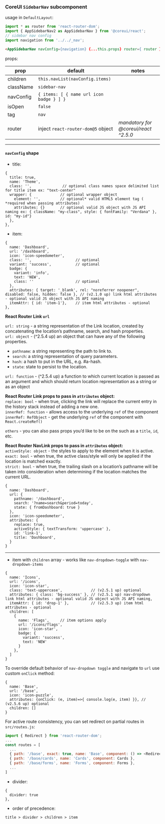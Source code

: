 ### CoreUI `SidebarNav` subcomponent
usage in `DefaultLayout`:
```jsx
import * as router from 'react-router-dom';
import { AppSidebarNav2 as AppSidebarNav } from '@coreui/react';
// sidebar nav config
import navigation from '../../_nav';
```

```html
<AppSidebarNav navConfig={navigation} {...this.props} router={ router }/>
```
props:

prop | default | notes
--- | --- | ---
children | `this.navList(navConfig.items)` |
className | `sidebar-nav` |
navConfig | `{ items: [ { name url icon badge } ] }` |
isOpen | `false` |
tag | `nav` |
router | inject `react-router-dom@5` object | _mandatory for @coreui/react ^2.5.0_  

---
#### `navConfig` shape

- title:
```json5
{
  title: true,
  name: 'Theme',
  class: '',              // optional class names space delimited list for title item ex: "text-center"
  wrapper: {             // optional wrapper object
    element: '',         // optional* valid HTML5 element tag ( *required when passing attributes)
    attributes: {}       // optional valid JS object with JS API naming ex: { className: "my-class", style: { fontFamily: "Verdana" }, id: "my-id"}
  },
},
```

- item:
```json5
{
  name: 'Dashboard',
  url: '/dashboard',
  icon: 'icon-speedometer',
  class: '',                    // optional
  variant: 'success',           // optional
  badge: {
    variant: 'info',
    text: 'NEW',
    class: ''                   // optional
  },
  attributes: { target: '_blank', rel: "noreferrer noopener", disabled: false, hidden: false }, // (v2.1.0 up) link html attributes - optional valid JS object with JS API naming
  itemAttr: { id: 'item-1'},    // item html attributes - optional
},
```

__React Router Link `url`__

`url: string` - a string representation of the Link location, created by concatenating the location’s pathname, search, and hash properties.  
`url: object` - (^2.5.4 up) an object that can have any of the following properties.
- `pathname`: a string representing the path to link to.
- `search`: a string representation of query parameters.
- `hash`: a hash to put in the URL, e.g. #a-hash.
- `state`: state to persist to the location. 

`url: function` - (^2.5.4 up) a function to which current location is passed as an argument and which should return location representation as a string or as an object

__React Router Link props to pass in `attributes` object:__  
`replace: bool` - when true, clicking the link will replace the current entry in the history stack instead of adding a new one.  
`innerRef: function` - allows access to the underlying `ref` of the component    
`innerRef: RefObject` - get the underlying `ref` of the component with `React.createRef()`

`others` - you can also pass props you’d like to be on the <a> such as a `title`, `id`, etc.

__React Router NavLink props to pass in `attributes` object:__  
`activeStyle: object` - the styles to apply to the element when it is active.  
`exact: bool` - when true, the active class/style will only be applied if the location is matched exactly.  
`strict: bool` - when true, the trailing slash on a location’s pathname will be taken into consideration when determining if the location matches the current URL.

```json5
{
  name: 'Dashboard',
  url: { 
    pathname: '/dashboard', 
    search: '?name=search&period=today', 
    state: { fromDashboard: true }
  },
  icon: 'icon-speedometer',
  attributes: { 
    replace: true, 
    activeStyle: { textTransform: 'uppercase' }, 
    id: 'link-1', 
    title: 'Dashboard', 
  }
}
```

---

- item with `children` array - works like `nav-dropdown-toggle` with `nav-dropdown-items`
```json5
{
  name: 'Icons',
  url: '/icons',
  icon: 'icon-star',
  class: 'text-uppercase',             // (v2.5.1 up) optional
  attributes: { class: 'bg-success' }, // (v2.5.1 up) nav-dropdown link html attributes - optional valid JS object with JS API naming,
  itemAttr: { id: 'drop-1' },          // (v2.5.3 up) item html attributes - optional
  children: [
    {
      name: 'Flags',     // item options apply
      url: '/icons/flags',
      icon: 'icon-star',
      badge: {
        variant: 'success',
        text: 'NEW'
      }
    },
  ]
}
```
To override default behavior of `nav-dropdown toggle` and navigate to `url` use custom `onClick` method:
```json5
{
  name: 'Base',
  url: '/base',
  icon: 'icon-puzzle',
  attributes: {onClick: (e, item)=>{ console.log(e, item) }}, // (v2.5.6 up) optional
  children: []
}
``` 
For active route consistency, you can set redirect on partial routes in `src/routes.js`: 
```js
import { Redirect } from 'react-router-dom';
...
const routes = [
  ...
  { path: '/base', exact: true, name: 'Base', component: () => <Redirect to={'/base/cards'}/> },
  { path: '/base/cards', name: 'Cards', component: Cards },
  { path: '/base/forms', name: 'Forms', component: Forms },
  ...
]
```

- divider:
```json5
{
  divider: true
},
```

- order of precedence:
```
title > divider > children > item
```

